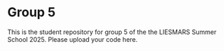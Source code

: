 # Group 5

This is the student repository for group 5 of the the LIESMARS Summer School 2025. Please upload your code here.
